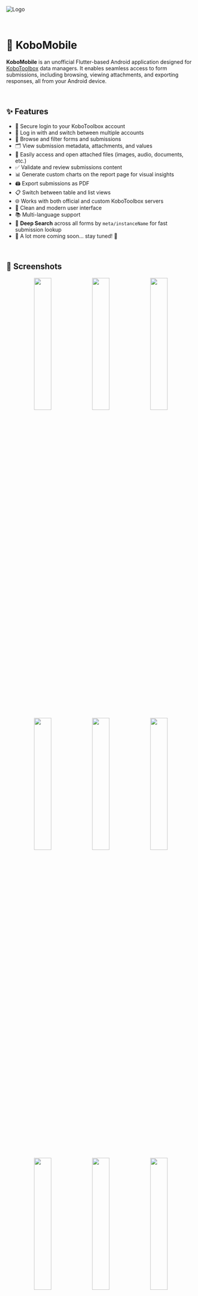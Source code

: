 
![Logo](https://www.kobotoolbox.org/assets/images/common/kobotoolbox_logo_default_for-light-bg.svg)

&nbsp;
# 📱 KoboMobile


**KoboMobile** is an unofficial Flutter-based Android application designed for [KoboToolbox](https://www.kobotoolbox.org/) data managers. It enables seamless access to form submissions, including browsing, viewing attachments, and exporting responses, all from your Android device.



&nbsp;
## ✨ Features

- 🔐 Secure login to your KoboToolbox account  
- 👥 Log in with and switch between multiple accounts  
- 📄 Browse and filter forms and submissions  
- 🗂️ View submission metadata, attachments, and values
- 📎 Easily access and open attached files (images, audio, documents, etc.) 
- ✅ Validate and review submissions content
- 📊 Generate custom charts on the report page for visual insights
- 🖨️ Export submissions as PDF  
- 📋 Switch between table and list views  
- 🌐 Works with both official and custom KoboToolbox servers
- 🎨 Clean and modern user interface
- 📚 Multi-language support
- 🔎 **Deep Search** across all forms by `meta/instanceName` for fast submission lookup  
- 🚧 A lot more coming soon... stay tuned! 🚀


&nbsp;
## 📱 Screenshots

<div align="center">
  <div>
    <img src="https://github.com/user-attachments/assets/bee56fc6-261d-4aa8-831c-ddfaa9d9e8a3" width="30%" />
    <img src="https://github.com/user-attachments/assets/9b4f9642-6fde-48a3-a2a8-f353194e81e9" width="30%" />
    <img src="https://github.com/user-attachments/assets/96e9eb5e-5ae5-4357-bb40-866af338fa8b" width="30%" />
    <img src="https://github.com/user-attachments/assets/249abe9b-ffef-421d-8c0e-a82311be7225" width="30%" />
    <img src="https://github.com/user-attachments/assets/67fae540-2ec9-413b-ad84-785920922a37" width="30%" />
    <img src="https://github.com/user-attachments/assets/16564538-2e7d-4a9b-a17e-4096e1aaaa1f" width="30%" />
    <img src="https://github.com/user-attachments/assets/4687489f-13a6-4e66-ac37-2eebc010f6cd" width="30%" />
    <img src="https://github.com/user-attachments/assets/9c4c96e0-a0ef-4118-9588-48b0c19a429b" width="30%" />
    <img src="https://github.com/user-attachments/assets/38d36da5-1379-46ca-83f9-11f4b71a85e4" width="30%" />
    <img src="https://github.com/user-attachments/assets/358c3c50-98c1-4399-b1fb-171346b1632a" width="30%" />
    <img src="https://github.com/user-attachments/assets/92868413-209b-4982-b84a-93fb6df8100d" width="30%" />
    <img src="https://github.com/user-attachments/assets/f51f517f-1f7b-49d8-b9d4-780e1009fccf" width="30%" />
    <img src="https://github.com/user-attachments/assets/7456177c-e4d5-4c14-ab33-9a21c8e8186d" width="30%" />
    <img src="https://github.com/user-attachments/assets/907edf6d-83b8-473a-9228-c3286e162833" width="30%" />
    <img src="https://github.com/user-attachments/assets/08ab36f0-71d7-4a09-8b3b-824feca43c92" width="30%" />
    <img src="https://github.com/user-attachments/assets/f7027ae3-d441-48e5-8071-771641fa2c39" width="30%" />
    <img src="https://github.com/user-attachments/assets/aa77c851-e587-4b98-be62-380fa22b7328" width="30%" />
    <img src="https://github.com/user-attachments/assets/5ca020c8-5c86-47af-b551-5392e12ed4a4" width="30%" />
  </div>
</div>




&nbsp;
## 📦 Download

The latest stable APK releases are available on the [GitHub Releases](https://github.com/omar-devlop/KoboMobile/releases) page.

#### Installation Instructions:
- Download the desired APK file to your Android device.  
- If prompted, enable installation from unknown sources in your device settings.  
- Open the downloaded APK file and follow the on-screen instructions to complete the installation.

> ⚠️ For security and the best experience, always use the latest official release.
&nbsp;
## 👨‍💻 For Developers & Contributors
### Prerequisites

- Flutter SDK (≥ 3.7.0)  
- Android Studio or VS Code with Flutter plugin  
- KoboToolbox account (optional for testing)

## Installation


```bash
git clone https://github.com/omar-devlop/KoboMobile.git
cd KoboMobile
flutter pub get
flutter run
```
    

#### 🔑 API Keys Setup

**Before running the app, you need to create a file to store your Cloudflare API credentials.**  
This is required for accessing AI features powered by [Cloudflare Workers AI](https://developers.cloudflare.com/workers-ai/).

Create this file:  
```plaintext
lib/core/api/api_keys.dart
```

and add the following variables with your own values:

```dart
const cloudflareApiToken = 'YOUR_CLOUDFLARE_API_TOKEN_HERE';
const cloudflareAccountId = 'YOUR_CLOUDFLARE_ACCOUNT_ID_HERE';
```
&nbsp;
## 🐞 Issues & Support

If you encounter any bugs or have feature requests, please open an issue on the GitHub repository.
&nbsp;
## 📫 Contact

For questions or suggestions, feel free to contact me at [omar.alafa.work@gmail.com] or open a discussion on the GitHub repo.
&nbsp;
## 🙋‍♂️ About Me

I'm a self-taught Flutter developer who loves learning by doing! 🎯  
Always open to tips, tricks, or friendly advice from senior devs. 🙌  
If you have some, don’t be shy — I’m all ears and ready to level up! 🚀🔥
